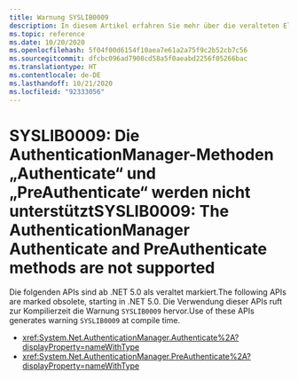 ```yaml
---
title: Warnung SYSLIB0009
description: In diesem Artikel erfahren Sie mehr über die veralteten Elemente, die zur Kompilierzeit die Warnung SYSLIB0009 generieren.
ms.topic: reference
ms.date: 10/20/2020
ms.openlocfilehash: 5f04f00d6154f10aea7e61a2a75f9c2b52cb7c56
ms.sourcegitcommit: dfcbc096ad7908cd58a5f0aeabd2256f05266bac
ms.translationtype: HT
ms.contentlocale: de-DE
ms.lasthandoff: 10/21/2020
ms.locfileid: "92333056"
---
```

# <a name="syslib0009-the-authenticationmanager-authenticate-and-preauthenticate-methods-are-not-supported"></a><span data-ttu-id="10223-103">SYSLIB0009: Die AuthenticationManager-Methoden „Authenticate“ und „PreAuthenticate“ werden nicht unterstützt</span><span class="sxs-lookup"><span data-stu-id="10223-103">SYSLIB0009: The AuthenticationManager Authenticate and PreAuthenticate methods are not supported</span></span>

<span data-ttu-id="10223-104">Die folgenden APIs sind ab .NET 5.0 als veraltet markiert.</span><span class="sxs-lookup"><span data-stu-id="10223-104">The following APIs are marked obsolete, starting in .NET 5.0.</span></span> <span data-ttu-id="10223-105">Die Verwendung dieser APIs ruft zur Kompilierzeit die Warnung `SYSLIB0009` hervor.</span><span class="sxs-lookup"><span data-stu-id="10223-105">Use of these APIs generates warning `SYSLIB0009` at compile time.</span></span>

- <xref:System.Net.AuthenticationManager.Authenticate%2A?displayProperty=nameWithType>
- <xref:System.Net.AuthenticationManager.PreAuthenticate%2A?displayProperty=nameWithType>
